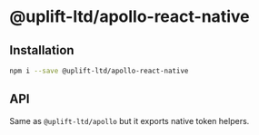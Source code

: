 # @uplift-ltd/apollo-react-native

## Installation

```sh
npm i --save @uplift-ltd/apollo-react-native
```

## API

Same as `@uplift-ltd/apollo` but it exports native token helpers.

